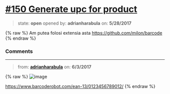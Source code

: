 # [\#150 Generate upc for product](https://github.com/adrianharabula/condr/issues/150)

> state: **open** opened by: **adrianharabula** on: **5/28/2017**

{% raw %}
Am putea folosi extensia asta https://github.com/milon/barcode
{% endraw %}


### Comments

---
> from: [**adrianharabula**](https://github.com/adrianharabula/condr/issues/150#issuecomment-305960794) on: **6/3/2017**

{% raw %}
![image](https://cloud.githubusercontent.com/assets/2271038/26752062/28074938-4850-11e7-95f0-9cea964c1602.png)

https://www.barcoderobot.com/ean-13/0123456789012/
{% endraw %}
